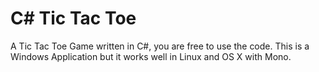 C# Tic Tac Toe
==============

A Tic Tac Toe Game written in C#, you are free to use the code.
This is a Windows Application but it works well in Linux and OS X with Mono.
